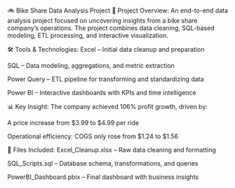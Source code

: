 🚲 Bike Share Data Analysis Project
📌 Project Overview:
An end-to-end data analysis project focused on uncovering insights from a bike share company’s operations. The project combines data cleaning, SQL-based modeling, ETL processing, and interactive visualization.

🛠️ Tools & Technologies:
Excel – Initial data cleanup and preparation

SQL – Data modeling, aggregations, and metric extraction

Power Query – ETL pipeline for transforming and standardizing data

Power BI – Interactive dashboards with KPIs and time intelligence

📊 Key Insight:
The company achieved 106% profit growth, driven by:

A price increase from $3.99 to $4.99 per ride

Operational efficiency: COGS only rose from $1.24 to $1.56

📁 Files Included:
Excel_Cleanup.xlsx – Raw data cleaning and formatting

SQL_Scripts.sql – Database schema, transformations, and queries

PowerBI_Dashboard.pbix – Final dashboard with business insights

